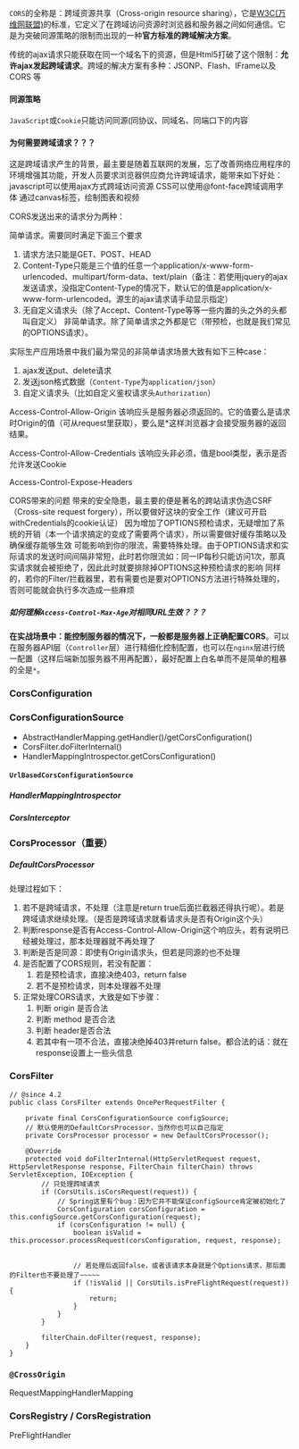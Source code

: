 `CORS`的全称是：跨域资源共享（Cross-origin resource sharing），它是[W3C(万维网联盟)](https://www.w3.org/)的标准，它定义了在跨域访问资源时浏览器和服务器之间如何通信。它是为突破同源策略的限制而出现的一种**官方标准的跨域解决方案**。



传统的ajax请求只能获取在同一个域名下的资源，但是Html5打破了这个限制：**允许ajax发起跨域请求**。跨域的解决方案有多种：JSONP、Flash、IFrame以及 CORS 等

#### 同源策略

`JavaScript`或`Cookie`只能访问同源(同协议、同域名、同端口下的内容



####  为何需要跨域请求？？？
这是跨域请求产生的背景，最主要是随着互联网的发展，忘了改善网络应用程序的环境增强其功能，开发人员要求浏览器供应商允许跨域请求，能带来如下好处：javascript可以使用ajax方式跨域访问资源
CSS可以使用@font-face跨域调用字体
通过canvas标签，绘制图表和视频



CORS发送出来的请求分为两种：

简单请求。需要同时满足下面三个要求
1. 请求方法只能是GET、POST、HEAD
2. Content-Type只能是三个值的任意一个application/x-www-form-urlencoded、multipart/form-data、text/plain（备注：若使用jquery的ajax发送请求，没指定Content-Type的情况下，默认它的值是application/x-www-form-urlencoded。源生的ajax请求请手动显示指定）
3. 无自定义请求头（除了Accept、Content-Type等等一些内置的头之外的头都叫自定义）
  非简单请求。除了简单请求之外都是它（带预检，也就是我们常见的OPTIONS请求）。



实际生产应用场景中我们最为常见的非简单请求场景大致有如下三种case：

1. ajax发送put、delete请求
2. 发送json格式数据（`Content-Type`为`application/json`）
3. 自定义请求头（比如自定义鉴权请求头`Authorization`）



Access-Control-Allow-Origin
该响应头是服务器必须返回的。它的值要么是请求时Origin的值（可从request里获取），要么是*这样浏览器才会接受服务器的返回结果。

Access-Control-Allow-Credentials
该响应头非必须，值是bool类型，表示是否允许发送Cookie

Access-Control-Expose-Headers

CORS带来的问题
带来的安全隐患，最主要的便是著名的跨站请求伪造CSRF（Cross-site request forgery），所以要做好这块的安全工作（建议可开启withCredentials的cookie认证）
因为增加了OPTIONS预检请求，无疑增加了系统的开销（本一个请求搞定的变成了需要两个请求），所以需要做好缓存策略以及确保缓存能够生效
可能影响到你的限流，需要特殊处理。由于OPTIONS请求和实际请求的发送时间间隔非常短，此时若你限流如：同一IP每秒只能访问1次，那真实请求就会被拒绝了，因此此时就要排除掉OPTIONS这种预检请求的影响
同样的，若你的Filter/拦截器里，若有需要也是要对OPTIONS方法进行特殊处理的，否则可能就会执行多次造成一些麻烦

##### 如何理解`Access-Control-Max-Age`对相同URL生效？？？

**在实战场景中：能控制服务器的情况下，一般都是服务器上正确配置CORS**。可以在服务器API层（`Controller`层）进行精细化控制配置，也可以在`nginx`层进行统一配置（这样后端新加服务器不用再配置），最好配置上白名单而不是简单的粗暴的全是`*`。



### CorsConfiguration

### CorsConfigurationSource

- AbstractHandlerMapping.getHandler()/getCorsConfiguration()
- CorsFilter.doFilterInternal()
- HandlerMappingIntrospector.getCorsConfiguration()



#### `UrlBasedCorsConfigurationSource`



##### HandlerMappingIntrospector



##### CorsInterceptor



### CorsProcessor（重要）

##### DefaultCorsProcessor

处理过程如下：

1. 若不是跨域请求，不处理（注意是return true后面拦截器还得执行呢）。若是跨域请求继续处理。（是否是跨域请求就看请求头是否有Origin这个头）
2. 判断response是否有Access-Control-Allow-Origin这个响应头，若有说明已经被处理过，那本处理器就不再处理了
3. 判断是否是同源：即使有Origin请求头，但若是同源的也不处理
4. 是否配置了CORS规则，若没有配置：
   1. 若是预检请求，直接决绝403，return false
   2. 若不是预检请求，则本处理器不处理
5. 正常处理CORS请求，大致是如下步骤：
   1. 判断 origin 是否合法
   2. 判断 method 是否合法
   3. 判断 header是否合法
   4. 若其中有一项不合法，直接决绝掉403并return false。都合法的话：就在response设置上一些头信息





### CorsFilter

```
// @since 4.2
public class CorsFilter extends OncePerRequestFilter {

	private final CorsConfigurationSource configSource;
	// 默认使用的DefaultCorsProcessor，当然你也可以自己指定
	private CorsProcessor processor = new DefaultCorsProcessor();

	@Override
	protected void doFilterInternal(HttpServletRequest request, HttpServletResponse response, FilterChain filterChain) throws ServletException, IOException {
		// 只处理跨域请求
		if (CorsUtils.isCorsRequest(request)) {
			// Spring这里有个bug：因为它并不能保证configSource肯定被初始化了
			CorsConfiguration corsConfiguration = this.configSource.getCorsConfiguration(request);
			if (corsConfiguration != null) {
				boolean isValid = this.processor.processRequest(corsConfiguration, request, response);

	
				// 若处理后返回false，或者该请求本身就是个Options请求，那后面的Filter也不要处理了~~~~~
				if (!isValid || CorsUtils.isPreFlightRequest(request)) {
					return;
				}
			}
		}

		filterChain.doFilter(request, response);
	}
}
```



### `@CrossOrigin`

RequestMappingHandlerMapping

### CorsRegistry / CorsRegistration





PreFlightHandler





















